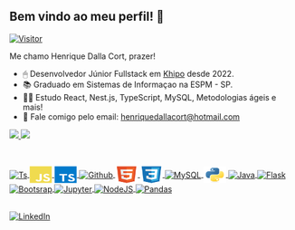 <h2> Bem vindo ao meu perfil! 🚀 </h2>


[![Visitor](https://visitor-badge.laobi.icu/badge?page_id=henriquehdc.henriquehdc)](https://github.com/henriquehdc)    

Me chamo Henrique Dalla Cort, prazer! 

- 🖱 Desenvolvedor Júnior Fullstack em [Khipo](https://www.khipo.ai/) desde 2022.
- 📚 Graduado em  Sistemas de Informaçao na ESPM - SP.
- 👨‍💻 Estudo React, Nest.js, TypeScript, MySQL, Metodologias ágeis e mais!
- 📩 Fale comigo pelo email: [henriquedallacort@hotmail.com](mailto:henriquedallacort@hotmail.com)

<div>
  <a href="https://github.com/henriquehdc">
  <img height="180em" src="https://github-readme-stats.vercel.app/api?username=henriquehdc&show_icons=true&theme=algolia&include_all_commits=true&count_private=true"/>
  <img height="180em" src="https://github-readme-stats.vercel.app/api/top-langs/?username=henriquehdc&layout=compact&langs_count=7&theme=algolia"/>
</div>

##

</div>
<div style="display: inline_block"><br>
  <img align="center" alt="Ts" height="30" width="40" src="https://cdn.jsdelivr.net/gh/devicons/devicon/icons/vscode/vscode-original.svg">
  <img align="center" alt="Js" height="30" width="40" src="https://raw.githubusercontent.com/devicons/devicon/master/icons/javascript/javascript-plain.svg">
  <img align="center" alt="Ts" height="30" width="40" src="https://raw.githubusercontent.com/devicons/devicon/master/icons/typescript/typescript-plain.svg">
  <img align="center" alt="Github" height="30" width="40" src="https://cdn.jsdelivr.net/gh/devicons/devicon/icons/github/github-original.svg">
  <img align="center" alt="HTML" height="30" width="40" src="https://raw.githubusercontent.com/devicons/devicon/master/icons/html5/html5-original.svg">
  <img align="center" alt="CSS" height="30" width="40" src="https://raw.githubusercontent.com/devicons/devicon/master/icons/css3/css3-original.svg">
  <img align="center" alt="MySQL" height="30" width="40" src="https://cdn.jsdelivr.net/gh/devicons/devicon/icons/mysql/mysql-original-wordmark.svg">
  <img align="center" alt="Rafa-Python" height="30" width="40" src="https://raw.githubusercontent.com/devicons/devicon/master/icons/python/python-original.svg">
  <img align="center" alt="Java" height="30" width="40" src="https://cdn.jsdelivr.net/gh/devicons/devicon/icons/java/java-original.svg">
  <img align="center" alt="Flask" height="30" width="40" src="https://cdn.jsdelivr.net/gh/devicons/devicon/icons/flask/flask-original.svg" />
  <img align="center" alt="Bootsrap" height="30" width="40" src="https://cdn.jsdelivr.net/gh/devicons/devicon/icons/bootstrap/bootstrap-original.svg">
  <img align="center" alt="Jupyter" height="30" width="40" src="https://cdn.jsdelivr.net/gh/devicons/devicon/icons/jupyter/jupyter-original-wordmark.svg">
  <img align="center" alt="NodeJS" height="30" width="40" src="https://cdn.jsdelivr.net/gh/devicons/devicon/icons/nodejs/nodejs-original.svg">
  <img align="center" alt="Pandas" height="30" width="40" src="https://cdn.jsdelivr.net/gh/devicons/devicon/icons/pandas/pandas-original.svg">
  
</div>

</br>

<a href="https://www.linkedin.com/in/henriquedallacort/" target="_blank">![LinkedIn](https://img.shields.io/badge/LinkedIn-0077B5?style=for-the-badge&logo=linkedin&logoColor=white)</a>
